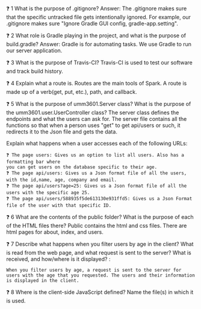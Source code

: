 ❓ 1 What is the purpose of .gitignore?
 Answer:  The .gitignore makes sure that the specific untracked file gets intentionally ignored. 
 For example, our .gitignore makes sure "Ignore Gradle GUI config, gradle-app.setting". 
                                        

❓ 2 What role is Gradle playing in the project, and what is the purpose of build.gradle?
 Answer: Gradle is for automating tasks. We use Gradle to run our server application.

❓ 3 What is the purpose of Travis-CI? 
  Travis-CI is used to test our software and track build history.

❓ 4 Explain what a route is. 
  Routes are the main tools of Spark. 
  A route is made up of a verb(get, put, etc.), path, and callback.

❓ 5 What is the purpose of umm3601.Server class? What is the purpose of the umm3601.user.UserController class?
    The server class defines the endpoints and what the users can ask for. The server file contains all the 
    functions so that when a person uses "get" to get api/users or such, it redirects it to the Json file and 
    gets the data.
 
 Explain what happens when a user accesses each of the following URLs:
 

    ❓ The page users: Gives us an option to list all users. Also has a formatting bar where
    you can get users on the database specific to their age.
    ❓ The page api/users: Gives us a Json format file of all the users, with the id,name, age, company and email. 
    ❓ The page api/users?age=25: Gives us a Json format file of all the users with the specific age 25.
    ❓ The page api/users/588935f5de613130e931ffd5: Gives us a Json Format file of the user with that specific ID.
    

❓ 6 What are the contents of the public folder? What is the purpose of each of the HTML files there?
  Public contains the html and css files. There are html pages for about, index, and users.
  
❓ 7 Describe what happens when you filter users by age in the client? What is read from the web page, and what request is sent to the server? What is received, and how/where is it displayed? :

    When you filter users by age, a request is sent to the server for users with the age that you requested. The users and their information is displayed in the client.
❓ 8 Where is the client-side JavaScript defined? Name the file(s) in which it is used.
